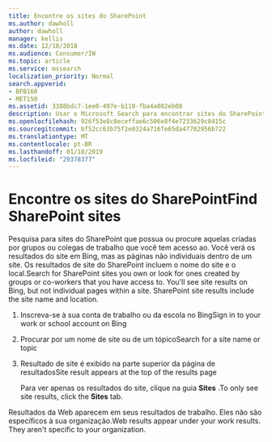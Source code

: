 ```yaml
---
title: Encontre os sites do SharePoint
ms.author: dawholl
author: dawholl
manager: kellis
ms.date: 12/18/2018
ms.audience: Consumer/IW
ms.topic: article
ms.service: mssearch
localization_priority: Normal
search.appverid:
- BFB160
- MET150
ms.assetid: 3388bdc7-1ee0-497e-b110-fba4a082eb08
description: Usar o Microsoft Search para encontrar sites do SharePoint e os detalhes que você verá
ms.openlocfilehash: 926f53e8c0eceffae6c506e8f4e7233629c8415c
ms.sourcegitcommit: bf52cc63b75f2e0324a716fe65da47702956b722
ms.translationtype: MT
ms.contentlocale: pt-BR
ms.lasthandoff: 01/18/2019
ms.locfileid: "29378377"
---
```

# <a name="find-sharepoint-sites"></a><span data-ttu-id="3509f-103">Encontre os sites do SharePoint</span><span class="sxs-lookup"><span data-stu-id="3509f-103">Find SharePoint sites</span></span>

<span data-ttu-id="3509f-p101">Pesquisa para sites do SharePoint que possua ou procure aquelas criadas por grupos ou colegas de trabalho que você tem acesso ao. Você verá os resultados do site em Bing, mas as páginas não individuais dentro de um site. Os resultados de site do SharePoint incluem o nome do site e o local.</span><span class="sxs-lookup"><span data-stu-id="3509f-p101">Search for SharePoint sites you own or look for ones created by groups or co-workers that you have access to. You'll see site results on Bing, but not individual pages within a site. SharePoint site results include the site name and location.</span></span>
  
1. <span data-ttu-id="3509f-107">Inscreva-se à sua conta de trabalho ou da escola no Bing</span><span class="sxs-lookup"><span data-stu-id="3509f-107">Sign in to your work or school account on Bing</span></span>
    
2. <span data-ttu-id="3509f-108">Procurar por um nome de site ou de um tópico</span><span class="sxs-lookup"><span data-stu-id="3509f-108">Search for a site name or topic</span></span>
    
3. <span data-ttu-id="3509f-109">Resultado de site é exibido na parte superior da página de resultados</span><span class="sxs-lookup"><span data-stu-id="3509f-109">Site result appears at the top of the results page</span></span>
    
    <span data-ttu-id="3509f-110">Para ver apenas os resultados do site, clique na guia **Sites** .</span><span class="sxs-lookup"><span data-stu-id="3509f-110">To only see site results, click the **Sites** tab.</span></span> 
    
<span data-ttu-id="3509f-p102">Resultados da Web aparecem em seus resultados de trabalho. Eles não são específicos à sua organização.</span><span class="sxs-lookup"><span data-stu-id="3509f-p102">Web results appear under your work results. They aren't specific to your organization.</span></span>

  

